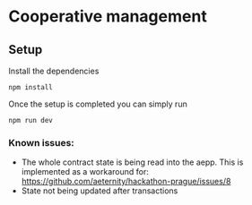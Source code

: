 # Cooperative management

## Setup

Install the dependencies
```
npm install
```

Once the setup is completed you can simply run
```
npm run dev
```

### Known issues:
- The whole contract state is being read into the aepp. This is implemented as a workaround for: https://github.com/aeternity/hackathon-prague/issues/8
- State not being updated after transactions
